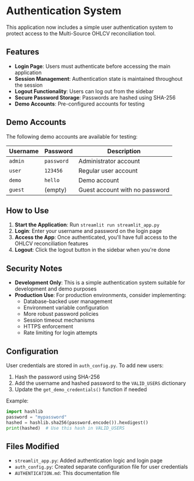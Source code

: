 # Authentication System

This application now includes a simple user authentication system to protect access to the Multi-Source OHLCV reconciliation tool.

## Features

- **Login Page**: Users must authenticate before accessing the main application
- **Session Management**: Authentication state is maintained throughout the session
- **Logout Functionality**: Users can log out from the sidebar
- **Secure Password Storage**: Passwords are hashed using SHA-256
- **Demo Accounts**: Pre-configured accounts for testing

## Demo Accounts

The following demo accounts are available for testing:

| Username | Password | Description |
|----------|----------|-------------|
| `admin`  | `password` | Administrator account |
| `user`   | `123456`   | Regular user account |
| `demo`   | `hello`    | Demo account |
| `guest`  | (empty)    | Guest account with no password |

## How to Use

1. **Start the Application**: Run `streamlit run streamlit_app.py`
2. **Login**: Enter your username and password on the login page
3. **Access the App**: Once authenticated, you'll have full access to the OHLCV reconciliation features
4. **Logout**: Click the logout button in the sidebar when you're done

## Security Notes

- **Development Only**: This is a simple authentication system suitable for development and demo purposes
- **Production Use**: For production environments, consider implementing:
  - Database-backed user management
  - Environment variable configuration
  - More robust password policies
  - Session timeout mechanisms
  - HTTPS enforcement
  - Rate limiting for login attempts

## Configuration

User credentials are stored in `auth_config.py`. To add new users:

1. Hash the password using SHA-256
2. Add the username and hashed password to the `VALID_USERS` dictionary
3. Update the `get_demo_credentials()` function if needed

Example:
```python
import hashlib
password = "mypassword"
hashed = hashlib.sha256(password.encode()).hexdigest()
print(hashed)  # Use this hash in VALID_USERS
```

## Files Modified

- `streamlit_app.py`: Added authentication logic and login page
- `auth_config.py`: Created separate configuration file for user credentials
- `AUTHENTICATION.md`: This documentation file
